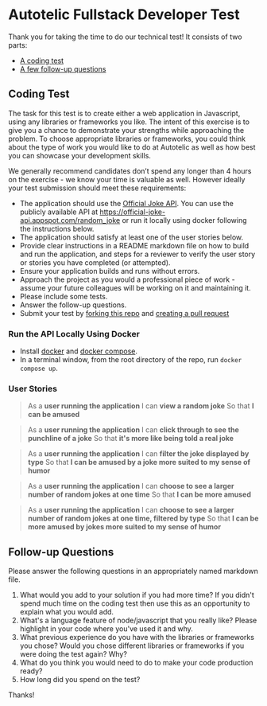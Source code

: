 Autotelic Fullstack Developer Test
==================================

Thank you for taking the time to do our technical test! It consists of two parts:

* [A coding test](#coding-test)
* [A few follow-up questions](#follow-up-questions)

## Coding Test

The task for this test is to create either a web application in Javascript, using any libraries or frameworks you like. The intent of this exercise is to give you a chance to demonstrate your strengths while approaching the problem. To choose appropriate libraries or frameworks, you could think about the type of work you would like to do at Autotelic as well as how best you can showcase your development skills.

We generally recommend candidates don’t spend any longer than 4 hours on the exercise - we know your time is valuable as well. However ideally your test submission should meet these requirements:

* The application should use the [Official Joke API](https://github.com/15Dkatz/official_joke_api). You can use the publicly available API at https://official-joke-api.appspot.com/random_joke or run it locally using docker following the instructions below.
* The application should satisfy at least one of the user stories below.
* Provide clear instructions in a README markdown file on how to build and run the application, and steps for a reviewer to verify the user story or stories you have completed (or attempted).
* Ensure your application builds and runs without errors.
* Approach the project as you would a professional piece of work - assume your future colleagues will be working on it and maintaining it.
* Please include some tests.
* Answer the follow-up questions.
* Submit your test by [forking this repo](https://docs.github.com/en/github/getting-started-with-github/fork-a-repo) and [creating a pull request](https://docs.github.com/en/github/collaborating-with-issues-and-pull-requests/about-pull-requests)

### Run the API Locally Using Docker

* Install [docker](https://docs.docker.com/engine/install/) and [docker compose](https://docs.docker.com/compose/install/).
* In a terminal window, from the root directory of the repo, run `docker compose up`.

### User Stories

> As a **user running the application**
> I can **view a random joke**
> So that **I can be amused**

> As a **user running the application**
> I can **click through to see the punchline of a joke**
> So that **it's more like being told a real joke**

> As a **user running the application**
> I can **filter the joke displayed by type**
> So that **I can be amused by a joke more suited to my sense of humor**

> As a **user running the application**
> I can **choose to see a larger number of random jokes at one time**
> So that **I can be more amused**

> As a **user running the application**
> I can **choose to see a larger number of random jokes at one time, filtered by type**
> So that **I can be more amused by jokes more suited to my sense of humor**

## Follow-up Questions

Please answer the following questions in an appropriately named markdown file.

1. What would you add to your solution if you had more time? If you didn't spend much time on the coding test then use this as an opportunity to explain what you would add.
2. What's a language feature of node/javascript that you really like? Please highlight in your code where you've used it and why.
3. What previous experience do you have with the libraries or frameworks you chose? Would you chose different libraries or frameworks if you were doing the test again? Why?
4. What do you think you would need to do to make your code production ready?
5. How long did you spend on the test?

Thanks!
